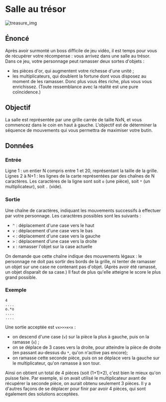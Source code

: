 # Salle au trésor

![treasure_img](https://cdn.pixabay.com/photo/2014/11/01/22/33/gold-513062_1280.jpg)

## Énoncé

Après avoir surmonté un boss difficile de jeu vidéo, il est temps pour vous de récupérer votre récompense : vous arrivez dans une salle au trésor. Dans ce jeu, votre personnage peut ramasser deux sortes d'objets :

* les pièces d'or, qui augmentent votre richesse d'une unité ;
* les multiplicateurs, qui doublent la fortune dont vous disposez au moment de les ramasser. Donc plus vous êtes riche, plus vous vous enrichissez. (Toute ressemblance avec la réalité est une pure coïncidence.)

## Objectif

La salle est représentée par une grille carrée de taille NxN, et vous commencez dans le coin en haut à gauche. L'objectif est de déterminer la séquence de mouvements qui vous permettra de maximiser votre butin.

## Données

### Entrée

Ligne 1 : un entier N compris entre 1 et 20, représentant la taille de la grille.
Lignes 2 à N+1 : les lignes de la carte représentées par des chaînes de N caractères. Les caractères de la ligne sont soit `o` (une pièce), soit `*` (un multiplicateur), soit `.` (vide).

### Sortie

Une chaîne de caractères, indiquant les mouvements successifs à effectuer par votre personnage. Les caractères possibles sont les suivants :

* `^` : déplacement d'une case vers le haut
* `v` : déplacement d'une case vers le bas
* `<` : déplacement d'une case vers la gauche
* `>` : déplacement d'une case vers la droite
* `x` : ramasser l'objet sur la case actuelle

On demande que cette chaîne indique des mouvements légaux : le personnage ne doit pas sortir des bords de la grille, ni tenter de ramasser un objet sur une case ne contenant pas d'objet. (Après avoir été ramassé, un objet disparaît de sa case.) Il faut de plus qu'elle atteigne le score le plus grand possible.

### Exemple

```raw
4
....
o.*o
....
....
```

Une sortie acceptée est `vx>>>x<x` :

* on descend d'une case (`v`) sur la pièce la plus à gauche, puis on la ramasse (`x`) ;
* on se déplace de 3 cases vers la droite, pour atteindre la pièce de droite (en passant au-dessus du `*`, qu'on n'active pas encore);
* on ramasse cette seconde pièce, puis on se déplace vers la gauche sur le multiplicateur, qu'on ramasse à son tour.

Ainsi on obtient un total de 4 pièces (soit (1+1)×2), c'est bien le mieux qu'on puisse faire. Par exemple, si on avait utilisé le multiplicateur avant de récupérer la seconde pièce, on aurait obtenu seulement 3 pièces. Il y a d'autres façons de se déplacer pour finir par avoir 4 pièces, qui sont également des solutions acceptées.
